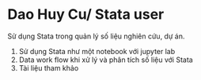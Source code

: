 # Dao Huy Cu/ Stata user
Sử dụng Stata trong quản lý số liệu nghiên cứu, dự án.

1. Sử dụng Stata như một notebook với jupyter lab
2. Data work flow khi xử lý và phân tích số liệu với Stata
3. Tài liệu tham khảo
